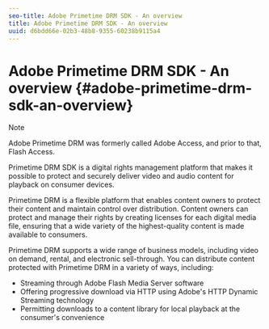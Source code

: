```yaml
---
seo-title: Adobe Primetime DRM SDK - An overview
title: Adobe Primetime DRM SDK - An overview
uuid: d6bdd66e-02b3-48b8-9355-60238b9115a4
---
```


# Adobe Primetime DRM SDK - An overview {#adobe-primetime-drm-sdk-an-overview}

>[!NOTE]
>
>Adobe Primetime DRM was formerly called Adobe Access, and prior to that, Flash Access.

Primetime DRM SDK is a digital rights management platform that makes it possible to protect and securely deliver video and audio content for playback on consumer devices.

Primetime DRM is a flexible platform that enables content owners to protect their content and maintain control over distribution. Content owners can protect and manage their rights by creating licenses for each digital media file, ensuring that a wide variety of the highest-quality content is made available to consumers.

Primetime DRM supports a wide range of business models, including video on demand, rental, and electronic sell-through. You can distribute content protected with Primetime DRM in a variety of ways, including:

* Streaming through Adobe Flash Media Server software 
* Offering progressive download via HTTP using Adobe's HTTP Dynamic Streaming technology 
* Permitting downloads to a content library for local playback at the consumer's convenience

